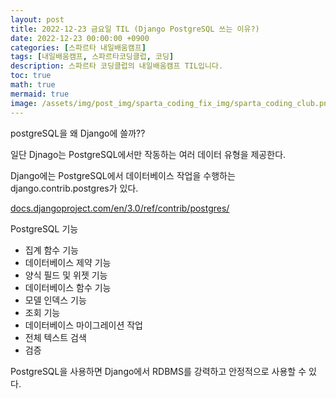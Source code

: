```yaml
---
layout: post
title: 2022-12-23 금요일 TIL (Django PostgreSQL 쓰는 이유?)
date: 2022-12-23 00:00:00 +0900
categories: [스파르타 내일배움캠프]
tags: [내일배움캠프, 스파르타코딩클럽, 코딩]
description: 스파르타 코딩클럽의 내일배움캠프 TIL입니다.
toc: true
math: true
mermaid: true
image: /assets/img/post_img/sparta_coding_fix_img/sparta_coding_club.png
---
```

postgreSQL을 왜 Django에 쓸까??

일단 Djnago는 PostgreSQL에서만 작동하는 여러 데이터 유형을 제공한다.

Django에는 PostgreSQL에서 데이터베이스 작업을 수행하는 django.contrib.postgres가 있다. 

[docs.djangoproject.com/en/3.0/ref/contrib/postgres/](https://docs.djangoproject.com/en/3.0/ref/contrib/postgres/)

PostgreSQL 기능

- 집계 함수 기능
- 데이터베이스 제약 기능
- 양식 필드 및 위젯 기능
- 데이터베이스 함수 기능
- 모델 인덱스 기능
- 조회 기능
- 데이터베이스 마이그레이션 작업
- 전체 텍스트 검색
- 검증

PostgreSQL을 사용하면 Django에서 RDBMS를 강력하고 안정적으로 사용할 수 있다.